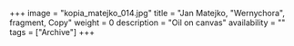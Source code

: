 +++
image = "kopia_matejko_014.jpg"
title = "Jan Matejko, \"Wernychora\", fragment, Copy"
weight = 0
description = "Oil on canvas"
availability = ""
tags = ["Archive"]
+++
